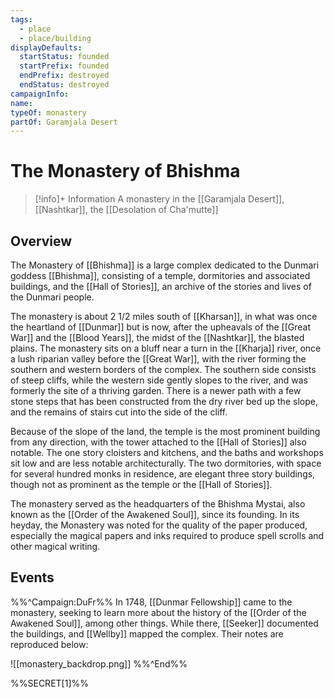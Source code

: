 ```yaml
---
tags:
  - place
  - place/building
displayDefaults:
  startStatus: founded
  startPrefix: founded
  endPrefix: destroyed
  endStatus: destroyed
campaignInfo: 
name: 
typeOf: monastery
partOf: Garamjala Desert
---
```

# The Monastery of Bhishma
>[!info]+ Information
> A monastery in the [[Garamjala Desert]], [[Nashtkar]], the [[Desolation of Cha'mutte]]

## Overview
The Monastery of [[Bhishma]] is a large complex dedicated to the Dunmari goddess [[Bhishma]], consisting of a temple, dormitories and associated buildings, and the [[Hall of Stories]], an archive of the stories and lives of the Dunmari people. 

The monastery is about 2 1/2 miles south of [[Kharsan]], in what was once the heartland of [[Dunmar]] but is now, after the upheavals of the [[Great War]] and the [[Blood Years]], the midst of the [[Nashtkar]], the blasted plains. The monastery sits on a bluff near a turn in the [[Kharja]] river, once a lush riparian valley before the [[Great War]], with the river forming the southern and western borders of the complex. The southern side consists of steep cliffs, while the western side gently slopes to the river, and was formerly the site of a thriving garden. There is a newer path with a few stone steps that has been constructed from the dry river bed up the slope, and the remains of stairs cut into the side of the cliff. 

Because of the slope of the land, the temple is the most prominent building from any direction, with the tower attached to the [[Hall of Stories]] also notable. The one story cloisters and kitchens, and the baths and workshops sit low and are less notable architecturally. The two dormitories, with space for several hundred monks in residence, are elegant three story buildings, though not as prominent as the temple or the [[Hall of Stories]]. 

The monastery served as the headquarters of the Bhishma Mystai, also known as the [[Order of the Awakened Soul]], since its founding. In its heyday, the Monastery was noted for the quality of the paper produced, especially the magical papers and inks required to produce spell scrolls and other magical writing.

## Events

%%^Campaign:DuFr%%
In 1748, [[Dunmar Fellowship]] came to the monastery, seeking to learn more about the history of the [[Order of the Awakened Soul]], among other things. While there, [[Seeker]] documented the buildings, and [[Wellby]] mapped the complex. Their notes are reproduced below:

![[monastery_backdrop.png]]
%%^End%%

%%SECRET[1]%%




